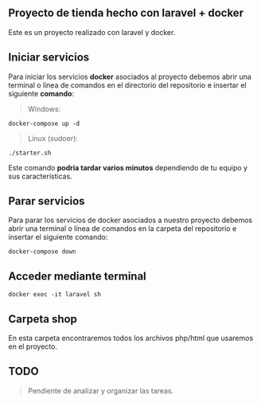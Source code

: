 ## Proyecto de tienda hecho con laravel + docker
Este es un proyecto realizado con laravel y docker.


## Iniciar servicios

Para iniciar los servicios **docker** asociados al proyecto debemos abrir una terminal o línea de comandos en el directorio del repositorio e insertar el siguiente **comando**:

>Windows:

    docker-compose up -d

>Linux (sudoer):

    ./starter.sh

Este comando **podría tardar varios minutos** dependiendo de tu equipo y sus características.

## Parar servicios

Para parar los servicios de docker asociados a nuestro proyecto debemos abrir una terminal o línea de comandos en la carpeta del repositorio e insertar el siguiente comando:


    docker-compose down

## Acceder mediante terminal

    docker exec -it laravel sh

## Carpeta **shop**

En esta carpeta encontraremos todos los archivos php/html que usaremos en el proyecto.

## TODO
>Pendiente de analizar y organizar las tareas.
